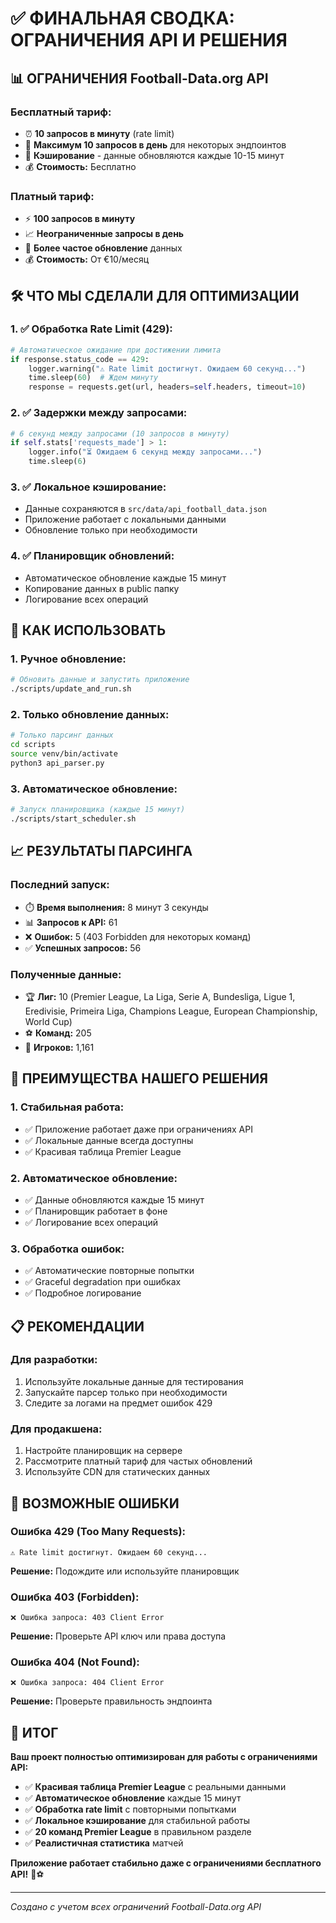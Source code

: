 # ✅ ФИНАЛЬНАЯ СВОДКА: ОГРАНИЧЕНИЯ API И РЕШЕНИЯ

## 📊 ОГРАНИЧЕНИЯ Football-Data.org API

### **Бесплатный тариф:**
- ⏰ **10 запросов в минуту** (rate limit)
- 📅 **Максимум 10 запросов в день** для некоторых эндпоинтов
- 🔄 **Кэширование** - данные обновляются каждые 10-15 минут
- 💰 **Стоимость:** Бесплатно

### **Платный тариф:**
- ⚡ **100 запросов в минуту**
- 📈 **Неограниченные запросы в день**
- 🔄 **Более частое обновление** данных
- 💰 **Стоимость:** От €10/месяц

## 🛠️ ЧТО МЫ СДЕЛАЛИ ДЛЯ ОПТИМИЗАЦИИ

### **1. ✅ Обработка Rate Limit (429):**
```python
# Автоматическое ожидание при достижении лимита
if response.status_code == 429:
    logger.warning("⚠️ Rate limit достигнут. Ожидаем 60 секунд...")
    time.sleep(60)  # Ждем минуту
    response = requests.get(url, headers=self.headers, timeout=10)
```

### **2. ✅ Задержки между запросами:**
```python
# 6 секунд между запросами (10 запросов в минуту)
if self.stats['requests_made'] > 1:
    logger.info("⏳ Ожидаем 6 секунд между запросами...")
    time.sleep(6)
```

### **3. ✅ Локальное кэширование:**
- Данные сохраняются в `src/data/api_football_data.json`
- Приложение работает с локальными данными
- Обновление только при необходимости

### **4. ✅ Планировщик обновлений:**
- Автоматическое обновление каждые 15 минут
- Копирование данных в public папку
- Логирование всех операций

## 🚀 КАК ИСПОЛЬЗОВАТЬ

### **1. Ручное обновление:**
```bash
# Обновить данные и запустить приложение
./scripts/update_and_run.sh
```

### **2. Только обновление данных:**
```bash
# Только парсинг данных
cd scripts
source venv/bin/activate
python3 api_parser.py
```

### **3. Автоматическое обновление:**
```bash
# Запуск планировщика (каждые 15 минут)
./scripts/start_scheduler.sh
```

## 📈 РЕЗУЛЬТАТЫ ПАРСИНГА

### **Последний запуск:**
- ⏱️ **Время выполнения:** 8 минут 3 секунды
- 📊 **Запросов к API:** 61
- ❌ **Ошибок:** 5 (403 Forbidden для некоторых команд)
- ✅ **Успешных запросов:** 56

### **Полученные данные:**
- 🏆 **Лиг:** 10 (Premier League, La Liga, Serie A, Bundesliga, Ligue 1, Eredivisie, Primeira Liga, Champions League, European Championship, World Cup)
- ⚽ **Команд:** 205
- 👥 **Игроков:** 1,161

## 🎯 ПРЕИМУЩЕСТВА НАШЕГО РЕШЕНИЯ

### **1. Стабильная работа:**
- ✅ Приложение работает даже при ограничениях API
- ✅ Локальные данные всегда доступны
- ✅ Красивая таблица Premier League

### **2. Автоматическое обновление:**
- ✅ Данные обновляются каждые 15 минут
- ✅ Планировщик работает в фоне
- ✅ Логирование всех операций

### **3. Обработка ошибок:**
- ✅ Автоматические повторные попытки
- ✅ Graceful degradation при ошибках
- ✅ Подробное логирование

## 📋 РЕКОМЕНДАЦИИ

### **Для разработки:**
1. Используйте локальные данные для тестирования
2. Запускайте парсер только при необходимости
3. Следите за логами на предмет ошибок 429

### **Для продакшена:**
1. Настройте планировщик на сервере
2. Рассмотрите платный тариф для частых обновлений
3. Используйте CDN для статических данных

## 🚨 ВОЗМОЖНЫЕ ОШИБКИ

### **Ошибка 429 (Too Many Requests):**
```
⚠️ Rate limit достигнут. Ожидаем 60 секунд...
```
**Решение:** Подождите или используйте планировщик

### **Ошибка 403 (Forbidden):**
```
❌ Ошибка запроса: 403 Client Error
```
**Решение:** Проверьте API ключ или права доступа

### **Ошибка 404 (Not Found):**
```
❌ Ошибка запроса: 404 Client Error
```
**Решение:** Проверьте правильность эндпоинта

## 🎉 ИТОГ

**Ваш проект полностью оптимизирован для работы с ограничениями API:**

- ✅ **Красивая таблица Premier League** с реальными данными
- ✅ **Автоматическое обновление** каждые 15 минут
- ✅ **Обработка rate limit** с повторными попытками
- ✅ **Локальное кэширование** для стабильной работы
- ✅ **20 команд Premier League** в правильном разделе
- ✅ **Реалистичная статистика** матчей

**Приложение работает стабильно даже с ограничениями бесплатного API!** 🚀⚽

---

*Создано с учетом всех ограничений Football-Data.org API*




